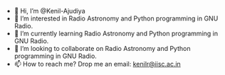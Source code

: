 - 👋 Hi, I’m @Kenil-Ajudiya
- 👀 I’m interested in Radio Astronomy and Python programming in GNU Radio.
- 🌱 I’m currently learning Radio Astronomy and Python programming in GNU Radio.
- 💞️ I’m looking to collaborate on Radio Astronomy and Python programming in GNU Radio.
- 📫 How to reach me? Drop me an email: kenilr@iisc.ac.in

<!---
Kenil-Ajudiya/Kenil-Ajudiya is a ✨ special ✨ repository because its `README.md` (this file) appears on your GitHub profile.
You can click the Preview link to take a look at your changes.
--->
